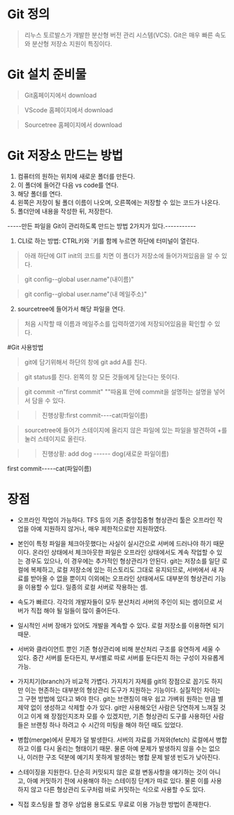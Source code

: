 # Git 정의 
> 리누스 토르발스가 개발한 분산형 버전 관리 시스템(VCS). Git은 매우 빠른 속도와 분산형 저장소 지원이 특징이다.

# Git 설치 준비물
> Git홈페이지에서 download

> VScode 홈페이지에서 download

> Sourcetree 홈페이지에서 download

# Git 저장소 만드는 방법

1. 컴퓨터의 원하는 위치에 새로운 폴더를 만든다.
2. 이 폴더에 들어간 다음 vs code를 연다.
3. 해당 폴더를 연다.
4. 왼쪽은 저장이 될 폴더 이름이 나오며, 오른쪽에는 저장할 수 있는 코드가 나온다.
5. 폴더안에 내용을 작성한 뒤, 저장한다.

-----만든 파일을 Git이 관리하도록 만드는 방법 2가지가 있다.-----------

1. CLI로 하는 방법: CTRL키와 `키를 함께 누르면 하단에 터미널이 열린다.

> 아래 하단에 GIT init의 코드를 치면 이 폴더가 저장소에 들어가져있음을 알 수 있다.

> git config--global user.name"(내이름)"

> git config--global user.name"(내 메일주소)"

2. sourcetree에 들어가서 해당 파일을 연다.
> 처음 시작할 때 이름과 메일주소를 입력하였기에 저장되어있음을 확인할 수 있다. 

#Git 사용방법

> git에 담기위해서 하단의 창에 git add A를 친다.

> git status를 친다. 왼쪽의 창 모든 것들에게 담는다는 뜻이다.

> git commit -n"first commit" ""따옴표 안에 commit을 설명하는 설명을 넣어서 담을 수 있다.

>> 진행상황:first commit----cat(파일이름)

> sourcetree에 들어가 스테이지에 올리지 않은 파일에 있는 파일을 발견하여 +를 눌러 스테이지로 올린다.

>> 진행상황: 
add dog ------ dog(새로운 파일이름)

first commit-----cat(파일이름)


# 장점

* 오프라인 작업이 가능하다. TFS 등의 기존 중앙집중형 형상관리 툴은 오프라인 작업을 아예 지원하지 않거나, 매우 제한적으로만 지원하였다.

* 본인이 특정 파일을 체크아웃했다는 사실이 실시간으로 서버에 드러나야 하기 때문이다. 온라인 상태에서 체크아웃한 파일은 오프라인 상태에서도 계속 작업할 수 있는 경우도 있으나, 이 경우에는 추가적인 형상관리가 안된다. git는 저장소를 일단 로컬에 복제하고, 로컬 저장소에 있는 히스토리도 그대로 유지되므로, 서버에서 새 자료를 받아올 수 없을 뿐이지 이외에는 오프라인 상태에서도 대부분의 형상관리 기능을 이용할 수 있다. 일종의 로컬 서버로 작용하는 셈.

* 속도가 빠르다. 각각의 개발자들이 모두 분산처리 서버의 주인이 되는 셈이므로 서버가 직접 해야 될 일들이 많이 줄어든다.

* 일시적인 서버 장애가 있어도 개발을 계속할 수 있다. 로컬 저장소를 이용하면 되기 때문.

* 서버와 클라이언트 뿐인 기존 형상관리에 비해 분산처리 구조를 유연하게 세울 수 있다. 중간 서버를 둔다든지, 부서별로 따로 서버를 둔다든지 하는 구성이 자유롭게 가능.

* 가지치기(branch)가 비교적 가볍다. 가지치기 자체를 git의 장점으로 꼽기도 하지만 이는 현존하는 대부분의 형상관리 도구가 지원하는 기능이다. 실질적인 차이는 그 구현 방법에 있다고 봐야 한다. git는 브랜칭이 매우 쉽고 가벼워 원하는 만큼 별 제약 없이 생성하고 삭제할 수가 있다. git만 사용해오던 사람은 당연하게 느껴질 것이고 이게 왜 장점인지조차 모를 수 있겠지만, 기존 형상관리 도구를 사용하던 사람들은 브랜칭 하나 하려고 수 시간의 미팅을 해야 하던 때도 있었다.

* 병합(merge)에서 문제가 덜 발생한다. 서버의 자료를 가져와(fetch) 로컬에서 병합하고 이를 다시 올리는 형태이기 때문. 물론 아예 문제가 발생하지 않을 수는 없으나, 이러한 구조 덕분에 예기치 못하게 발생하는 병합 문제 발생 빈도가 낮아진다.

* 스테이징을 지원한다. 단순히 커밋되지 않은 로컬 변동사항을 얘기하는 것이 아니고, 아예 커밋하기 전에 사용해야 하는 스테이징 단계가 따로 있다. 물론 이를 사용하지 않고 다른 형상관리 도구처럼 바로 커밋하는 식으로 사용할 수도 있다.

* 직접 호스팅을 할 경우 상업용 용도로도 무료로 이용 가능한 방법이 존재한다.
